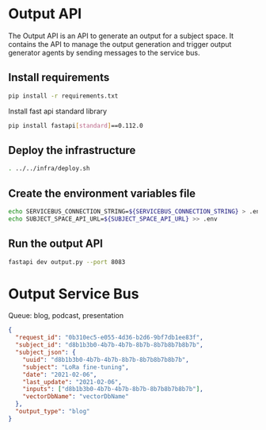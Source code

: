 # Output API

The Output API is an API to generate an output for a subject space. It contains the API to manage the output generation and trigger output generator agents by sending messages to the service bus.

## Install requirements

```bash
pip install -r requirements.txt
```

Install fast api standard library

```bash
pip install fastapi[standard]==0.112.0
```

## Deploy the infrastructure

```bash
. ../../infra/deploy.sh
```

## Create the environment variables file

```bash
echo SERVICEBUS_CONNECTION_STRING=${SERVICEBUS_CONNECTION_STRING} > .env
echo SUBJECT_SPACE_API_URL=${SUBJECT_SPACE_API_URL} >> .env
```

## Run the output API

```bash
fastapi dev output.py --port 8083
```

# Output Service Bus
Queue: blog, podcast, presentation
```json
{
  "request_id": "0b310ec5-e055-4d36-b2d6-9bf7db1ee83f",
  "subject_id": "d8b1b3b0-4b7b-4b7b-8b7b-8b7b8b7b8b7b",
  "subject_json": {
    "uuid": "d8b1b3b0-4b7b-4b7b-8b7b-8b7b8b7b8b7b",
    "subject": "LoRa fine-tuning",
    "date": "2021-02-06",
    "last_update": "2021-02-06",
    "inputs": ["d8b1b3b0-4b7b-4b7b-8b7b-8b7b8b7b8b7b"],
    "vectorDbName": "vectorDbName"
  },
  "output_type": "blog"
}
```
